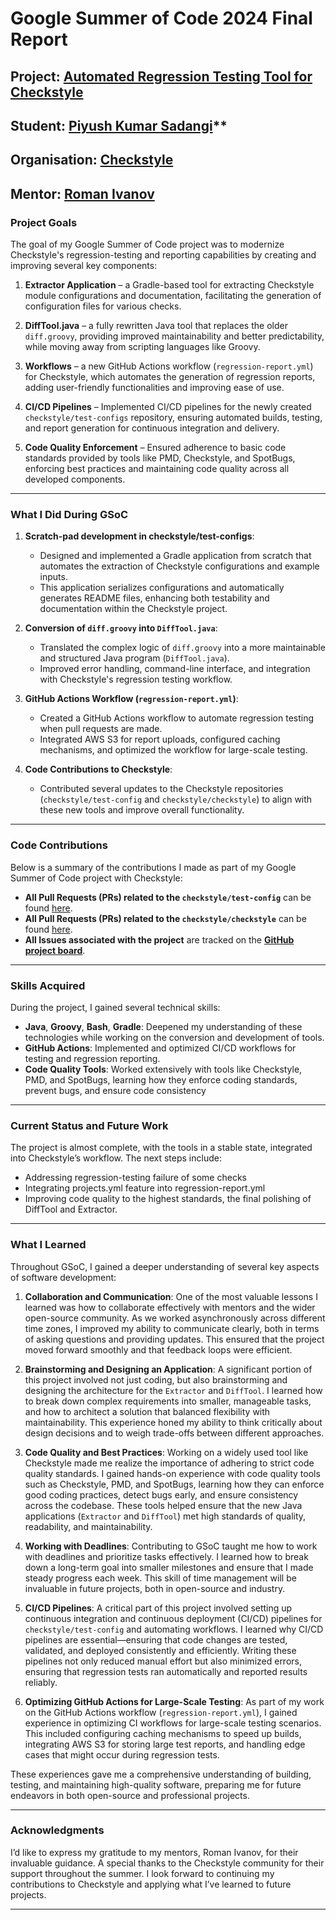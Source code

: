 # Google Summer of Code 2024 Final Report

## **Project**: [Automated Regression Testing Tool for Checkstyle](https://github.com/checkstyle/checkstyle/wiki/Checkstyle-GSoC-2024-Project-Ideas#project-name-internal-tooling-for-regression-testing)

## **Student**: [Piyush Kumar Sadangi](https://github.com/relentless-pursuit)**

## **Organisation**: [Checkstyle](https://github.com/checkstyle)

## **Mentor**: [Roman Ivanov](https://github.com/romani)

### Project Goals

The goal of my Google Summer of Code project was to modernize Checkstyle's regression-testing and reporting capabilities by creating and improving several key components:

1. **Extractor Application** – a Gradle-based tool for extracting Checkstyle module configurations and documentation, facilitating the generation of configuration files for various checks.
   
2. **DiffTool.java** – a fully rewritten Java tool that replaces the older `diff.groovy`, providing improved maintainability and better predictability, while moving away from scripting languages like Groovy.

3. **Workflows** – a new GitHub Actions workflow (`regression-report.yml`) for Checkstyle, which automates the generation of regression reports, adding user-friendly functionalities and improving ease of use.

4. **CI/CD Pipelines** – Implemented CI/CD pipelines for the newly created `checkstyle/test-configs` repository, ensuring automated builds, testing, and report generation for continuous integration and delivery.

5. **Code Quality Enforcement** – Ensured adherence to basic code standards provided by tools like PMD, Checkstyle, and SpotBugs, enforcing best practices and maintaining code quality across all developed components.


---

### What I Did During GSoC

1. **Scratch-pad development in checkstyle/test-configs**:
   - Designed and implemented a Gradle application from scratch that automates the extraction of Checkstyle configurations and example inputs.
   - This application serializes configurations and automatically generates README files, enhancing both testability and documentation within the Checkstyle project.

2. **Conversion of `diff.groovy` into `DiffTool.java`**:
   - Translated the complex logic of `diff.groovy` into a more maintainable and structured Java program (`DiffTool.java`).
   - Improved error handling, command-line interface, and integration with Checkstyle's regression testing workflow.

3. **GitHub Actions Workflow (`regression-report.yml`)**:
   - Created a GitHub Actions workflow to automate regression testing when pull requests are made.
   - Integrated AWS S3 for report uploads, configured caching mechanisms, and optimized the workflow for large-scale testing.
   
4. **Code Contributions to Checkstyle**:
   - Contributed several updates to the Checkstyle repositories (`checkstyle/test-config` and `checkstyle/checkstyle`) to align with these new tools and improve overall functionality.

---

### Code Contributions

Below is a summary of the contributions I made as part of my Google Summer of Code project with Checkstyle:

- **All Pull Requests (PRs) related to the `checkstyle/test-config`** can be found [here](https://github.com/checkstyle/test-configs/pulls?q=is%3Apr+is%3Amerged+author%3Arelentless-pursuit+created%3A%3E%3D2024-05-01+merged%3A%3C%3D2024-10-16).
- **All Pull Requests (PRs) related to the `checkstyle/checkstyle`** can be found [here](https://github.com/checkstyle/checkstyle/pulls?q=is%3Apr+is%3Amerged+author%3Arelentless-pursuit+created%3A%3E%3D2024-05-01+merged%3A%3C%3D2024-10-16).
- **All Issues associated with the project** are tracked on the **[GitHub project board](https://github.com/orgs/checkstyle/projects/8)**.

---

### Skills Acquired

During the project, I gained several technical skills:
- **Java**, **Groovy**, **Bash**, **Gradle**: Deepened my understanding of these technologies while working on the conversion and development of tools.
- **GitHub Actions**: Implemented and optimized CI/CD workflows for testing and regression reporting.
- **Code Quality Tools**: Worked extensively with tools like Checkstyle, PMD, and SpotBugs, learning how they enforce coding standards, prevent bugs, and ensure code consistency
  
---

### Current Status and Future Work

The project is almost complete, with the tools in a stable state, integrated into Checkstyle’s workflow. The next steps include:
- Addressing regression-testing failure of some checks
- Integrating projects.yml feature into regression-report.yml
- Improving code quality to the highest standards, the final polishing of DiffTool and Extractor.

---

### What I Learned

Throughout GSoC, I gained a deeper understanding of several key aspects of software development:

1. **Collaboration and Communication**: One of the most valuable lessons I learned was how to collaborate effectively with mentors and the wider open-source community. As we worked asynchronously across different time zones, I improved my ability to communicate clearly, both in terms of asking questions and providing updates. This ensured that the project moved forward smoothly and that feedback loops were efficient.

2. **Brainstorming and Designing an Application**: A significant portion of this project involved not just coding, but also brainstorming and designing the architecture for the `Extractor` and `DiffTool`. I learned how to break down complex requirements into smaller, manageable tasks, and how to architect a solution that balanced flexibility with maintainability. This experience honed my ability to think critically about design decisions and to weigh trade-offs between different approaches.

3. **Code Quality and Best Practices**: Working on a widely used tool like Checkstyle made me realize the importance of adhering to strict code quality standards. I gained hands-on experience with code quality tools such as Checkstyle, PMD, and SpotBugs, learning how they can enforce good coding practices, detect bugs early, and ensure consistency across the codebase. These tools helped ensure that the new Java applications (`Extractor` and `DiffTool`) met high standards of quality, readability, and maintainability.

4. **Working with Deadlines**: Contributing to GSoC taught me how to work with deadlines and prioritize tasks effectively. I learned how to break down a long-term goal into smaller milestones and ensure that I made steady progress each week. This skill of time management will be invaluable in future projects, both in open-source and industry.

5. **CI/CD Pipelines**: A critical part of this project involved setting up continuous integration and continuous deployment (CI/CD) pipelines for `checkstyle/test-config` and automating workflows. I learned why CI/CD pipelines are essential—ensuring that code changes are tested, validated, and deployed consistently and efficiently. Writing these pipelines not only reduced manual effort but also minimized errors, ensuring that regression tests ran automatically and reported results reliably.

6. **Optimizing GitHub Actions for Large-Scale Testing**: As part of my work on the GitHub Actions workflow (`regression-report.yml`), I gained experience in optimizing CI workflows for large-scale testing scenarios. This included configuring caching mechanisms to speed up builds, integrating AWS S3 for storing large test reports, and handling edge cases that might occur during regression tests.

These experiences gave me a comprehensive understanding of building, testing, and maintaining high-quality software, preparing me for future endeavors in both open-source and professional projects.

---

### Acknowledgments

I’d like to express my gratitude to my mentors, Roman Ivanov, for their invaluable guidance. A special thanks to the Checkstyle community for their support throughout the summer. I look forward to continuing my contributions to Checkstyle and applying what I’ve learned to future projects.

--- 
